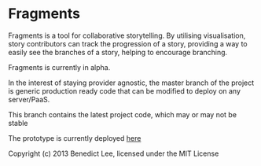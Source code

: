 # Fragments

Fragments is a tool for collaborative storytelling. By utilising visualisation, story contributors can track the
progression of a story, providing a way to easily see the branches of a story, helping to encourage branching.

Fragments is currently in alpha.

In the interest of staying provider agnostic, the master branch of the project is generic production ready code 
that can be modified to deploy on any server/PaaS.

This branch contains the latest project code, which may or may not be stable 

The prototype is currently deployed [here](http://limitless-cliffs-8166.herokuapp.com/)

Copyright (c) 2013 Benedict Lee, licensed under the MIT License